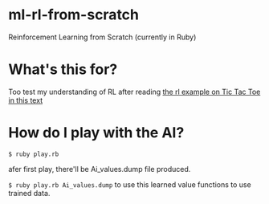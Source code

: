 # ml-rl-from-scratch
Reinforcement Learning from Scratch (currently in Ruby)

# What's this for?
Too test my understanding of RL after reading [the rl example on Tic Tac Toe in this text](http://webdocs.cs.ualberta.ca/~sutton/book/ebook/node10.html)

# How do I play with the AI?

`$ ruby play.rb`

afer first play, there'll be Ai_values.dump file produced.

`$ ruby play.rb Ai_values.dump` to use this learned value functions to use trained data.
